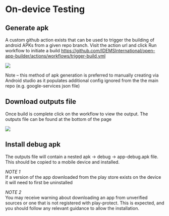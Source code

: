 # On-device Testing

## Generate apk 
A custom github action exists that can be used to trigger the building of android APKs from a given repo branch. Visit the action url and click Run workflow to initiate a build
https://github.com/IDEMSInternational/open-app-builder/actions/workflows/trigger-build.yml

![](./images/device-testing-1.png)
 
Note – this method of apk generation is preferred to manually creating via Android studio as it populates additional config ignored from the the main repo (e.g. google-services json file)
 
## Download outputs file
Once build is complete click on the workflow to view the output. The outputs file can be found at the bottom of the page

![](./images/device-testing-2.png)

## Install debug apk
The outputs file will contain a nested apk -> debug -> app-debug.apk file. This should be copied to a mobile device and installed.

*NOTE 1*  
If a version of the app downloaded from the play store exists on the device it will need to first be uninstalled

*NOTE 2*   
You may receive warning about downloading an app from unverified sources or one that is not registered with play-protect. This is expected, and you should follow any relevant guidance to allow the installation.
